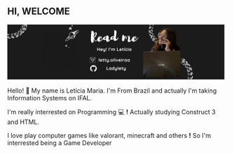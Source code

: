 ## **HI, WELCOME**

![aboutme](https://github.com/Ladylety/Ladylety/blob/main/Read%20me.png)

Hello! 👋 My name is Letícia Maria. I'm From Brazil and actually I'm taking Information Systems on IFAL.

I'm really interrested on Programming 💻 **!** Actually studying Construct 3 and HTML.

I love play computer games like valorant, minecraft and others **!** So I'm interrested being a Game Developer
